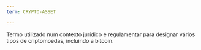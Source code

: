 ```yaml
---
term: CRYPTO-ASSET

---
```

Termo utilizado num contexto jurídico e regulamentar para designar vários tipos de criptomoedas, incluindo a bitcoin.